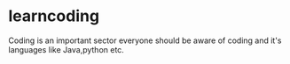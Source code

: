# learncoding
Coding is an important sector everyone should be aware  of coding and it's languages like Java,python etc.
